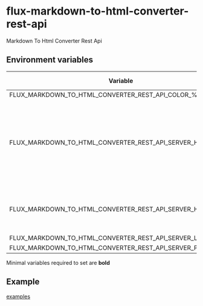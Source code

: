 # flux-markdown-to-html-converter-rest-api

Markdown To Html Converter Rest Api

## Environment variables

| Variable | Description | Default value |
| -------- | ----------- | ------------- |
| FLUX_MARKDOWN_TO_HTML_CONVERTER_REST_API_COLOR_%XYZ% | Color | *-* |
| FLUX_MARKDOWN_TO_HTML_CONVERTER_REST_API_SERVER_HTTPS_CERT | Path to HTTPS certificate file<br>Set this will enable listen on HTTPS<br>Should be on a volume | *-* |
| FLUX_MARKDOWN_TO_HTML_CONVERTER_REST_API_SERVER_HTTPS_KEY | Path to HTTPS key file<br>Should be on a volume | *-* |
| FLUX_MARKDOWN_TO_HTML_CONVERTER_REST_API_SERVER_LISTEN | Listen IP | 0.0.0.0 |
| FLUX_MARKDOWN_TO_HTML_CONVERTER_REST_API_SERVER_PORT | Listen port | 9501 |

Minimal variables required to set are **bold**

## Example

[examples](examples)
